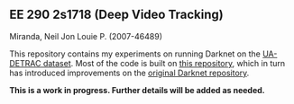## EE 290 2s1718 (Deep Video Tracking) ##
Miranda, Neil Jon Louie P. (2007-46489)

This repository contains my experiments on running Darknet on the [UA-DETRAC dataset](http://detrac-db.rit.albany.edu/). Most of the code is built on [this repository](https://github.com/AlexeyAB/darknet), which in turn has introduced improvements on the [original Darknet repository](https://github.com/pjreddie/darknet).

**This is a work in progress. Further details will be added as needed.**
